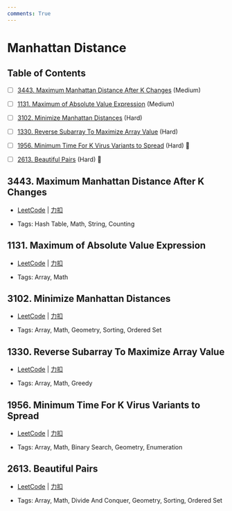 ```yaml
---
comments: True
---
```


# Manhattan Distance

## Table of Contents

- [ ] [3443. Maximum Manhattan Distance After K Changes](#3443-maximum-manhattan-distance-after-k-changes) (Medium)
- [ ] [1131. Maximum of Absolute Value Expression](#1131-maximum-of-absolute-value-expression) (Medium)
- [ ] [3102. Minimize Manhattan Distances](#3102-minimize-manhattan-distances) (Hard)
- [ ] [1330. Reverse Subarray To Maximize Array Value](#1330-reverse-subarray-to-maximize-array-value) (Hard)
- [ ] [1956. Minimum Time For K Virus Variants to Spread](#1956-minimum-time-for-k-virus-variants-to-spread) (Hard) 👑
- [ ] [2613. Beautiful Pairs](#2613-beautiful-pairs) (Hard) 👑


## 3443. Maximum Manhattan Distance After K Changes

-    [LeetCode](https://leetcode.com/problems/maximum-manhattan-distance-after-k-changes/) | [力扣](https://leetcode.cn/problems/maximum-manhattan-distance-after-k-changes/)

-   Tags: Hash Table, Math, String, Counting



## 1131. Maximum of Absolute Value Expression

-    [LeetCode](https://leetcode.com/problems/maximum-of-absolute-value-expression/) | [力扣](https://leetcode.cn/problems/maximum-of-absolute-value-expression/)

-   Tags: Array, Math



## 3102. Minimize Manhattan Distances

-    [LeetCode](https://leetcode.com/problems/minimize-manhattan-distances/) | [力扣](https://leetcode.cn/problems/minimize-manhattan-distances/)

-   Tags: Array, Math, Geometry, Sorting, Ordered Set



## 1330. Reverse Subarray To Maximize Array Value

-    [LeetCode](https://leetcode.com/problems/reverse-subarray-to-maximize-array-value/) | [力扣](https://leetcode.cn/problems/reverse-subarray-to-maximize-array-value/)

-   Tags: Array, Math, Greedy



## 1956. Minimum Time For K Virus Variants to Spread

-    [LeetCode](https://leetcode.com/problems/minimum-time-for-k-virus-variants-to-spread/) | [力扣](https://leetcode.cn/problems/minimum-time-for-k-virus-variants-to-spread/)

-   Tags: Array, Math, Binary Search, Geometry, Enumeration



## 2613. Beautiful Pairs

-    [LeetCode](https://leetcode.com/problems/beautiful-pairs/) | [力扣](https://leetcode.cn/problems/beautiful-pairs/)

-   Tags: Array, Math, Divide And Conquer, Geometry, Sorting, Ordered Set
